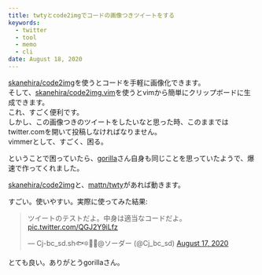 ```yaml
---
title: twtyとcode2imgでコードの画像つきツイートをする
keywords:
  - twitter
  - tool
  - memo
  - cli
date: August 18, 2020
---
```


[skanehira/code2img](https://github.com/skanehira/code2img)を使うとコードを手軽に画像化できます。  
そして、[skanehira/code2img.vim](https://github.com/skanehira/code2img.vim)を使うとvimから簡単にクリップボードに生成できます。  
これ、すごく便利です。  
しかし、この画像つきのツイートをしたいなと思った時、このままではtwitter.comを開いて投稿しなければなりません。  
vimmerとして、すごく、困る。  

ということで困っていたら、[gorilla](https://twitter.com/gorilla0513)さん自身も同じことを思っていたようで、爆速で作ってくれました。

<script src="https://gist.github.com/skanehira/7dd6ed0dc8da8c6e87a11ab70ea83b53.js"></script>


[skanehira/code2img](https://github.com/skanehira/code2img)と、[mattn/twty](https://github.com/mattn/twty)があれば動きます。

すごい。使いやすい。実際に使ってみた結果:

<blockquote class="twitter-tweet"><p lang="ja" dir="ltr">ツイートのテストだよ。中身は適当なコードだよ。 <a href="https://t.co/QGJ2Y9iLfz">pic.twitter.com/QGJ2Y9iLfz</a></p>&mdash; Cj-bc_sd.sh🐟🔯🌸🐾@ソーダー (@Cj_bc_sd) <a href="https://twitter.com/Cj_bc_sd/status/1295377990524657665?ref_src=twsrc%5Etfw">August 17, 2020</a></blockquote> <script async src="https://platform.twitter.com/widgets.js" charset="utf-8"></script>

とても良い。ありがとうgorillaさん。
